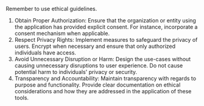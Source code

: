 Remember to use ethical guidelines.

1. Obtain Proper Authorization:
   Ensure that the organization or entity using the application has provided explicit consent. For instance, incorporate a consent mechanism when applicable.
2. Respect Privacy Rights:
   Implement measures to safeguard the privacy of users. Encrypt when necessary and ensure that only authorized individuals have access.
3. Avoid Unnecessary Disruption or Harm:
   Design the use-cases without causing unnecessary disruptions to user experience. Do not cause potential harm to individuals' privacy or security.
5. Transparency and Accountability:
   Maintain transparency with regards to purpose and functionality. Provide clear documentation on ethical considerations and how they are addressed in the application of these tools.
